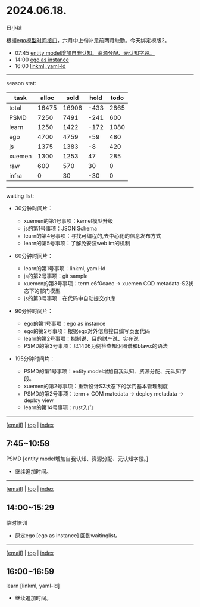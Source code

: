# 2024.06.18.
日小结  

<a id="top"></a>
根据[ego模型时间接口](https://gitee.com/hyg/blog/blob/master/timeflow.md)，六月中上旬补足前两月缺勤。今天绑定模版2。

<a id="index"></a>
- 07:45	[entity model增加自我认知、资源分配、元认知字段。](#20240618074500)  
- 14:00	[ego as instance](#20240618140000)  
- 16:00	[linkml, yaml-ld](#20240618160000)  

---
season stat:

| task | alloc | sold | hold | todo |
| --- | --- | --- | --- | --- |
| total | 16475 | 16908 | -433 | 2865 |
| PSMD | 7250 | 7491 | -241 | 600 |
| learn | 1250 | 1422 | -172 | 1080 |
| ego | 4700 | 4759 | -59 | 480 |
| js | 1375 | 1383 | -8 | 420 |
| xuemen | 1300 | 1253 | 47 | 285 |
| raw | 600 | 570 | 30 | 0 |
| infra | 0 | 30 | -30 | 0 |

---

waiting list:


- 30分钟时间片：
  - xuemen的第1号事项：kernel模型升级
  - js的第1号事项：JSON Schema
  - learn的第4号事项：寻找可编程的,去中心化的信息发布方式
  - learn的第5号事项：了解免安装web im的机制

- 60分钟时间片：
  - learn的第1号事项：linkml, yaml-ld
  - js的第2号事项：git sample
  - xuemen的第3号事项：term.e6f0caec -> xuemen COD metadata-S2状态下的部门模型
  - js的第3号事项：在代码中自动提交git库

- 90分钟时间片：
  - ego的第1号事项：ego as instance
  - ego的第2号事项：根据ego对外信息接口编写页面代码
  - learn的第2号事项：拟制说、目的财产说、实在说
  - PSMD的第3号事项：以1406为例检查知识图谱和blawx的语法

- 195分钟时间片：
  - PSMD的第1号事项：entity model增加自我认知、资源分配、元认知字段。
  - xuemen的第2号事项：重新设计S2状态下的学门基本管理制度
  - PSMD的第2号事项：term + COM matedata -> deploy metadata -> deploy view
  - learn的第14号事项：rust入门

---

<a href="mailto:huangyg@mars22.com?subject=关于2024.06.18.[entity model增加自我认知、资源分配、元认知字段。]任务&body=日期: 20240618%0D%0A序号: 0%0D%0A手稿:../../draft/2024/06/20240618074500.md%0D%0A---请勿修改邮件主题及以上内容 从下一行开始写您的想法---%0D%0A">[email]</a> | [top](#top) | [index](#index)
<a id="20240618074500"></a>
## 7:45~10:59
PSMD  [entity model增加自我认知、资源分配、元认知字段。]

- 继续追加时间。

---

<a href="mailto:huangyg@mars22.com?subject=关于2024.06.18.[ego as instance]任务&body=日期: 20240618%0D%0A序号: 1%0D%0A手稿:../../draft/2024/06/20240618140000.md%0D%0A---请勿修改邮件主题及以上内容 从下一行开始写您的想法---%0D%0A">[email]</a> | [top](#top) | [index](#index)
<a id="20240618140000"></a>
## 14:00~15:29
临时培训

- 原定ego  [ego as instance] 回到waitinglist。

---

<a href="mailto:huangyg@mars22.com?subject=关于2024.06.18.[linkml, yaml-ld]任务&body=日期: 20240618%0D%0A序号: 2%0D%0A手稿:../../draft/2024/06/20240618160000.md%0D%0A---请勿修改邮件主题及以上内容 从下一行开始写您的想法---%0D%0A">[email]</a> | [top](#top) | [index](#index)
<a id="20240618160000"></a>
## 16:00~16:59
learn  [linkml, yaml-ld]

- 继续追加时间。
